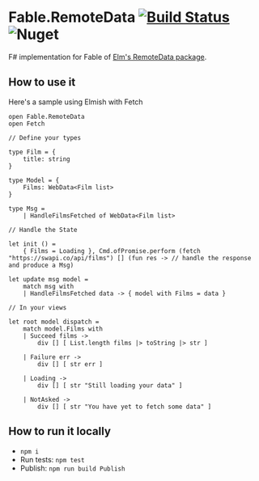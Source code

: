 # Fable.RemoteData [![Build Status](https://travis-ci.org/thitemple/fable-remotedata.svg?branch=master)](https://travis-ci.org/thitemple/fable-remotedata) ![Nuget](https://img.shields.io/nuget/v/Fable.RemoteData.svg)

F# implementation for Fable of [Elm's RemoteData package](https://github.com/krisajenkins/remotedata).

## How to use it

Here's a sample using Elmish with Fetch

```
open Fable.RemoteData
open Fetch

// Define your types

type Film = {
    title: string
}

type Model = {
    Films: WebData<Film list>
}

type Msg =
    | HandleFilmsFetched of WebData<Film list>

// Handle the State

let init () =
    { Films = Loading }, Cmd.ofPromise.perform (fetch "https://swapi.co/api/films") [] (fun res -> // handle the response and produce a Msg)

let update msg model =
    match msg with
    | HandleFilmsFetched data -> { model with Films = data }

// In your views

let root model dispatch =
    match model.Films with
    | Succeed films ->
        div [] [ List.length films |> toString |> str ]

    | Failure err ->
        div [] [ str err ]

    | Loading ->
        div [] [ str "Still loading your data" ]

    | NotAsked ->
        div [] [ str "You have yet to fetch some data" ]
```

## How to run it locally

- `npm i`
- Run tests: `npm test`
- Publish: `npm run build Publish`
